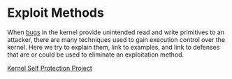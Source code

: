 Exploit Methods
===============

When [bugs](Bug_Classes) in the kernel provide unintended
read and write primitives to an attacker, there are many techniques used
to gain execution control over the kernel. Here we try to explain them,
link to examples, and link to defenses that are or could be used to
eliminate an exploitation method.

[Kernel Self Protection Project](/)
